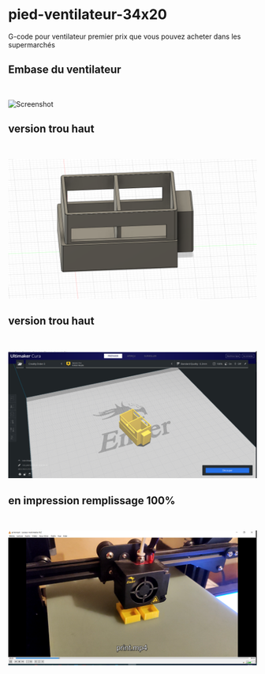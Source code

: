 # pied-ventilateur-34x20
G-code pour ventilateur premier prix que vous pouvez acheter dans les supermarchés
<h2>Embase du ventilateur</h2>
</br>

![Screenshot](https://github.com/joly534/3D-code-pied-ventilateur-34x20/blob/main/embaseventilo.jpg)
<h2>version trou haut</h2>
</br>

![Screenshot](https://github.com/joly534/3D-code-pied-ventilateur-34x20/blob/main/screenfusion360.png)
<h2>version trou haut</h2>
</br>

![Screenshot](https://github.com/joly534/3D-code-pied-ventilateur-34x20/blob/main/screenshotcura.png)
<h2>en impression remplissage 100%</h2>
</br>

![Screenshot](https://github.com/joly534/3D-code-pied-ventilateur-34x20/blob/main/3dprint.png)